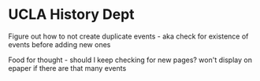 # UCLA History Dept
Figure out how to not create duplicate events - aka check for existence of events before adding new ones







Food for thought - should I keep checking for new pages? won't display on epaper if there are that many events
